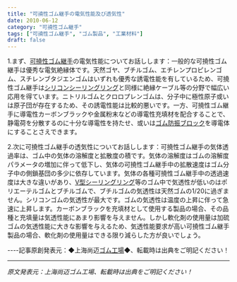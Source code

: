 ```yaml
---
title: "可撓性ゴム継手の電気性能及び透気性"
date: 2010-06-12
category: "可撓性ゴム継手"
tags: ["可撓性ゴム継手", "ゴム製品", "工業材料"]
draft: false
---
```


1.まず、[可撓性ゴム継手](http://www.smpolymer.com/kequnaoxiangjiaojietou/)の電気性能についてお話しします：一般的な可撓性ゴム継手は優秀な電気絶縁体です。天然ゴヤ、ブチルゴム、エチレンプロピレンゴム、スチレンブタジエンゴムはいずれも優秀な誘電性能を有しているため、可撓性ゴム継手は[シリコンシーリングリング](http://www.smpolymer.com/)と同様に絶縁ケーブル等の分野で幅広い応用を得ています。ニトリルゴムとクロロプレンゴムは、分子中に極性原子或いは原子団が存在するため、その誘電性能は比較的悪いです。一方、可撓性ゴム継手に導電性カーボンブラックや金属粉末などの導電性充填材を配合することで、静電荷を分散するのに十分な導電性を持たせ、或いは[ゴム防振ブロック](http://www.smpolymer.com/)を導電体にすることさえできます。

2.次に可撓性ゴム継手の透気性についてお話しします：可撓性ゴム継手の気体透過率は、ゴム中の気体の溶解度と拡散度の積です。気体の溶解度はゴムの溶解度パラメータの増加に伴って低下し、気体の可撓性ゴム継手中の拡散速度はゴム分子中の側鎖基団の多少に依存しています。気体の各種可撓性ゴム継手中の透過速度は大きな違いがあり、[V型シーリングリング](http://www.smpolymer.com/)等のゴム中で気透性が低いのはポリエーテルゴムとブチルゴムで、ブチルゴムの気透性は天然ゴムの1/20に過ぎません。シリコンゴムの気透性が最大です。ゴムの気透性は温度の上昇に伴って急速に上昇します。カーボンブラックを充填材として使用する製品の場合、その品種と充填量は気透性能にあまり影響を与えません。しかし軟化剤の使用量は加硫ゴムの気透性能に大きな影響を与えるため、気透性能要求が高い可撓性ゴム継手製品の場合、軟化剤の使用量はできる限り減らした方が良いでしょう。

----記事原創発表元：◆上海尚迈[ゴム工場](http://www.smpolymer.com/)◆、転載時は出典をご明記ください！

---

*原文発表元：上海尚迈ゴム工場、転載時は出典をご明記ください！*